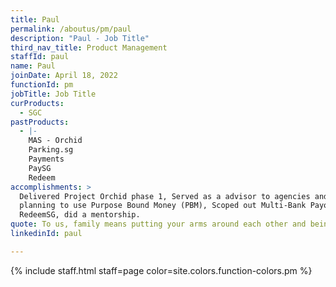 ```yaml
---
title: Paul
permalink: /aboutus/pm/paul
description: "Paul - Job Title"
third_nav_title: Product Management
staffId: paul
name: Paul
joinDate: April 18, 2022
functionId: pm
jobTitle: Job Title
curProducts:
  - SGC
pastProducts:
  - |-
    MAS - Orchid
    Parking.sg
    Payments
    PaySG
    Redeem
accomplishments: >
  Delivered Project Orchid phase 1, Served as a advisor to agencies and banks
  planning to use Purpose Bound Money (PBM), Scoped out Multi-Bank Payouts for
  RedeemSG, did a mentorship.
quote: To us, family means putting your arms around each other and being there.
linkedinId: paul

---
```


{% include staff.html staff=page color=site.colors.function-colors.pm %}
